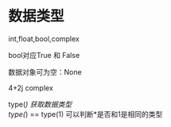 # 数据类型

int,float,bool,complex  

bool对应True 和 False  

数据对象可为空：None

4+2j   complex  

type(*)  获取数据类型  
type(*) == type(1) 可以判断*是否和1是相同的类型 

